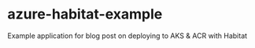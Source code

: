 # azure-habitat-example
Example application for blog post on deploying to AKS &amp; ACR with Habitat
